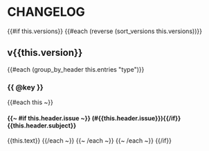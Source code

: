 # CHANGELOG

<!-- generated from cargo-changelog -->

{{#if this.versions}}
{{#each (reverse (sort_versions this.versions))}}
## v{{this.version}}

{{#each (group_by_header this.entries "type")}}
### {{ @key }}

{{#each this ~}}
#### {{~ #if this.header.issue ~}} (#{{this.header.issue}}){{/if}} {{this.header.subject}}
{{this.text}}
{{/each ~}}
{{~ /each ~}}
{{~ /each ~}}
{{/if}}
